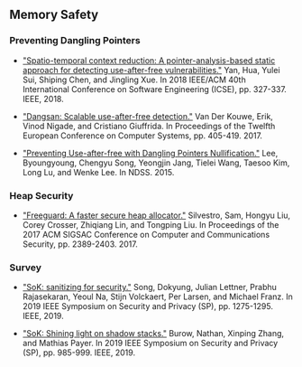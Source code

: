 ## Memory Safety

### Preventing Dangling Pointers 

* ["Spatio-temporal context reduction: A pointer-analysis-based static approach for detecting use-after-free vulnerabilities."](https://ieeexplore.ieee.org/iel7/8452039/8453044/08453091.pdf) Yan, Hua, Yulei Sui, Shiping Chen, and Jingling Xue. In 2018 IEEE/ACM 40th International Conference on Software Engineering (ICSE), pp. 327-337. IEEE, 2018.

* ["Dangsan: Scalable use-after-free detection."](https://dl.acm.org/doi/pdf/10.1145/3064176.3064211) Van Der Kouwe, Erik, Vinod Nigade, and Cristiano Giuffrida. In Proceedings of the Twelfth European Conference on Computer Systems, pp. 405-419. 2017.

* ["Preventing Use-after-free with Dangling Pointers Nullification."](https://lifeasageek.github.io/papers/lee-dangnull.pdf) Lee, Byoungyoung, Chengyu Song, Yeongjin Jang, Tielei Wang, Taesoo Kim, Long Lu, and Wenke Lee. In NDSS. 2015.

### Heap Security

* ["Freeguard: A faster secure heap allocator."](https://dl.acm.org/doi/pdf/10.1145/3133956.3133957) Silvestro, Sam, Hongyu Liu, Corey Crosser, Zhiqiang Lin, and Tongping Liu. In Proceedings of the 2017 ACM SIGSAC Conference on Computer and Communications Security, pp. 2389-2403. 2017.

### Survey

* ["SoK: sanitizing for security."](https://ieeexplore.ieee.org/iel7/8826229/8835208/08835389.pdf) Song, Dokyung, Julian Lettner, Prabhu Rajasekaran, Yeoul Na, Stijn Volckaert, Per Larsen, and Michael Franz.  In 2019 IEEE Symposium on Security and Privacy (SP), pp. 1275-1295. IEEE, 2019.

* ["SoK: Shining light on shadow stacks."](https://ieeexplore.ieee.org/iel7/8826229/8835208/08835389.pdf) Burow, Nathan, Xinping Zhang, and Mathias Payer. In 2019 IEEE Symposium on Security and Privacy (SP), pp. 985-999. IEEE, 2019.
